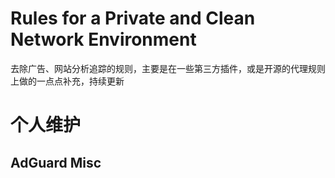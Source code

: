 # Rules for a Private and Clean Network Environment

去除广告、网站分析追踪的规则，主要是在一些第三方插件，或是开源的代理规则上做的一点点补充，持续更新

# 个人维护
## AdGuard Misc
